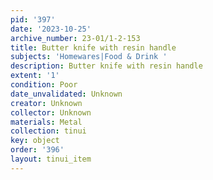 ```yaml
---
pid: '397'
date: '2023-10-25'
archive_number: 23-01/1-2-153
title: Butter knife with resin handle
subjects: 'Homewares|Food & Drink '
description: Butter knife with resin handle
extent: '1'
condition: Poor
date_unvalidated: Unknown
creator: Unknown
collector: Unknown
materials: Metal
collection: tinui
key: object
order: '396'
layout: tinui_item
---
```

